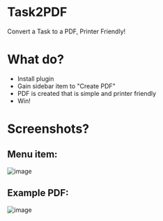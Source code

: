# Task2PDF

Convert a Task to a PDF, Printer Friendly!

# What do?

* Install plugin
* Gain sidebar item to "Create PDF"
* PDF is created that is simple and printer friendly
* Win!

# Screenshots?

## Menu item:

![image](https://user-images.githubusercontent.com/26339368/46331051-f5fc4980-c5e3-11e8-8d3c-f1d023ee20eb.png)


## Example PDF:

![image](https://user-images.githubusercontent.com/26339368/46330668-14614580-c5e2-11e8-8462-faad4ccaa89c.png)
